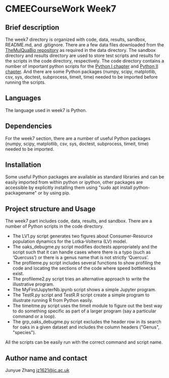 # CMEECourseWork Week7
## Brief description
The week7 directory is organized with code, data, results, sandbox, README.md, and .gitignore. There are a few data files downloaded from the [TheMulQuaBio repository](https://github.com/mhasoba/TheMulQuaBio) as required in the data directory. 
The sandbox directory and results directory are used to store test scripts and results for the scripts in the code directory, respectively.
The code directory contains a number of important python scripts for the  [Python I chapter](https://mhasoba.github.io/TheMulQuaBio/notebooks/05-Python_I.html#id2) and [Python II chapter](https://mhasoba.github.io/TheMulQuaBio/notebooks/06-Python_II.html#practicals).
And there are some Python packages (numpy, scipy, matplotlib, csv, sys, doctest, subprocess, timeit, time) needed to be imported before running the scripts.

## Languages
The language used in week7 is Python.

## Dependencies
For the week7 section, there are a number of useful Python packages (numpy, scipy, matplotlib, csv, sys, doctest, subprocess, timeit, time) needed to be imported. 

## Installation
Some useful Python packages are available as standard libraries and can be easily imported from within python or ipython, other packages are accessible by explicitly installing them using "sudo apt install python-packagename" or by using pip. 

## Project structure and Usage
The week7 part includes code, data, results, and sandbox. There are a number of Python scripts in the code directory.
+ The LV1.py script generates two figures about Consumer-Resource population dynamics for the Lotka-Volterra (LV) model. 
+ The oaks_debugme.py script modifies doctests appropriately and the script such that it can handle cases where there is a typo (such as ‘Quercuss’) or there is a genus name that is not strictly ‘Quercus’.
+ The profileme.py script includes several functions to show profiling the code and locating the sections of the code where speed bottlenecks exist.
+ The profileme2.py script tries an alternative approach to write the illustrative program.
+ The MyFirstJupyterNb.ipynb script shows a simple Jupyter program.
+ The TestR.py script and TestR.R script create a simple program to illustrate running R from Python easily.
+ The timeitme.py script uses the timeit module to figure out the best way to do something specific as part of a larger program (say a particular command or a loop).
+ The grp_oaks_debugme.py script excludes the header row in its search for oaks in a given dataset and includes the column headers ("Genus", "species").

All the scripts can be easily run with the correct command and script name.

## Author name and contact
Junyue Zhang  jz1621@ic.ac.uk
